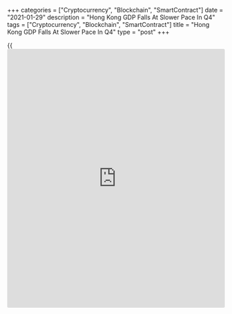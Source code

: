 +++
categories = ["Cryptocurrency", "Blockchain", "SmartContract"]
date = "2021-01-29"
description = "Hong Kong GDP Falls At Slower Pace In Q4"
tags = ["Cryptocurrency", "Blockchain", "SmartContract"]
title = "Hong Kong GDP Falls At Slower Pace In Q4"
type = "post"
+++

{{<iframe id="large-banner" src="https://www.bounty.group/#slide=2.0" width="100%" height="600" scrolling="no" style="border: 0px solid rgb(216, 221, 230); border-radius: 3px;">}}

Despite the fourth wave of the [coronavirus][1] epidemic, Hong Kong's
economic contraction slowed in the fourth quarter driven by the
improvement in domestic and external demand, the Census and Statistics
Department said Friday.

Gross domestic product fell 3 percent year-on-year in the fourth
quarter, but slower than the 3.6 percent decline in the third quarter.

On a quarterly basis, GDP grew 0.2 percent in the fourth quarter, after
rebounding 2.7 percent in the third quarter.

For 2020 as a whole, GDP decreased 6.1 percent in real [terms](https://www.fintechee.com/terms/) from 2019.

The Hong Kong [economy][2] is expected to see positive growth for 2021
as a whole, but the economic situation in the first half of the year
will remain challenging and the degree and speed of recovery is subject
to a host of uncertainties, especially those about the pandemic
situation, a government spokesman said.

On the expenditure-side, private consumption expenditure was down 7.6
percent, smaller than the 8.2 percent decline in the third quarter.
Government consumption expenditure climbed 5.6 percent versus an
increase of 7.1 percent a quarter ago.

Gross domestic fixed capital formation advanced 2.6 percent, in contrast
to the decrease of 10.9 percent in the third quarter.

Exports of goods rose 5.6 percent, while shipments of services fell 29.6
percent. At the same time, imports of goods rose 6.9 percent, while that
of services slid 35.9 percent.

Hong Kong's economy was treading water at the end of 2020 as the re-
imposition of containment measures weighed on consumption, Julian Evans-
Pritchard, and Sheana Yue, economists at Capital Economics, said.

Unless authorities bring the ongoing outbreak under control soon, the
recovery is at risk of going into reverse this quarter, the economists
added.

For comments and feedback [contact](https://www.playgroundfx.com/contact/): editorial@rtt[news](https://www.letsplayfx.com/blog/forex-news-website/).com

[Economic News][2]

 **What parts of the world are seeing the best (and worst) economic
performances lately? Click[here][3] to check out our [Econ Scorecard][3]
and find out! See up-to-the-moment [ranking](https://www.playgroundfx.com/blog/crypto-exchange-ranking/)s for the best and worst
performers in [GDP][3], [unemployment rate][4], [inflation][5] and much
more.**

   1. www.rtt[news](https://www.letsplayfx.com/blog/forex-news-website/).com/list/coronavirus.aspx
   2. www.rtt[news](https://www.letsplayfx.com/blog/forex-news-website/).com/Content/EconomicNews.aspx
   3. www.rtt[news](https://www.letsplayfx.com/blog/forex-news-website/).com/economic-scorecard/world-rank/GDP/highest-performance.aspx
   4. www.rtt[news](https://www.letsplayfx.com/blog/forex-news-website/).com/economic-scorecard/world-rank/unemployment-rate/lowest-performance.aspx
   5. www.rtt[news](https://www.letsplayfx.com/blog/forex-news-website/).com/economic-scorecard/world-rank/CPI/highest-performance.aspx
